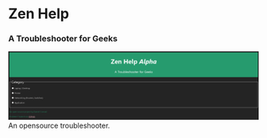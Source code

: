 # Zen Help
### A Troubleshooter for Geeks

![zen](https://github.com/eggsnbacon97/zen-help/blob/main/images/zen_help_alpha.png)
An opensource troubleshooter.
